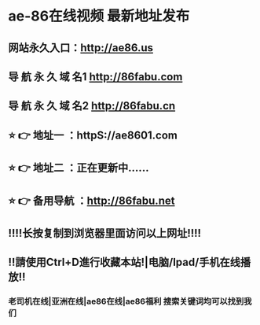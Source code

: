 # ae-86在线视频 最新地址发布 
## 网站永久入口：http://ae86.us
## 导 航 永 久 域 名1   http://86fabu.com
## 导 航 永 久 域 名2   http://86fabu.cn
                   
## ⭐️ 👉 地址一 ：httpS://ae8601.com
## ⭐️ 👉 地址二 ：正在更新中......

## ⭐️ 👉 备用导航 ：http://86fabu.net
## ‼️‼️长按复制到浏览器里面访问以上网址‼️‼️
## ‼️請使用Ctrl+D進行收藏本站!|电脑/Ipad/手机在线播放‼️
### 老司机在线|亚洲在线|ae86在线|ae86福利  搜索关键词均可以找到我们

